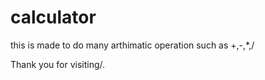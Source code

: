 # calculator
this is made to do many arthimatic operation such as +,-,*,/ 


Thank you for visiting/.
